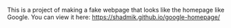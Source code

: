 This is a project of making a fake webpage that looks like the homepage like Google. You can view it here: https://shadmik.github.io/google-homepage/
